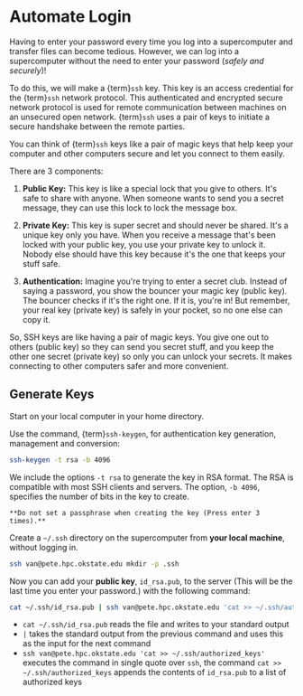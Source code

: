 # Automate Login 

 Having to enter your password every time you log into a supercomputer and transfer files can become tedious. However, we can log into a supercomputer without the need to enter your password (*safely and securely*)!
 
To do this, we will make a {term}`ssh` key. This key is an access credential for the {term}`ssh` network protocol. This authenticated and encrypted secure network protocol is used for remote communication between machines on an unsecured open network. {term}`ssh` uses a pair of keys to initiate a secure handshake between the remote parties. 

 You can think of {term}`ssh` keys like a pair of magic keys that help keep your computer and other computers secure and let you connect to them easily.

 There are 3 components:

1. **Public Key:** This key is like a special lock that you give to others. It's safe to share with anyone. When someone wants to send you a secret message, they can use this lock to lock the message box.

2. **Private Key:** This key is super secret and should never be shared. It's a unique key only you have. When you receive a message that's been locked with your public key, you use your private key to unlock it. Nobody else should have this key because it's the one that keeps your stuff safe.

3. **Authentication:** Imagine you're trying to enter a secret club. Instead of saying a password, you show the bouncer your magic key (public key). The bouncer checks if it's the right one. If it is, you're in! But remember, your real key (private key) is safely in your pocket, so no one else can copy it.

So, SSH keys are like having a pair of magic keys. You give one out to others (public key) so they can send you secret stuff, and you keep the other one secret (private key) so only you can unlock your secrets. It makes connecting to other computers safer and more convenient.

## Generate Keys

Start on your local computer in your home directory.

Use the command, {term}`ssh-keygen`, for authentication key generation, management and conversion:

```bash
ssh-keygen -t rsa -b 4096
```

We include the options `-t rsa` to generate the key in RSA format. The RSA is compatible with most SSH clients and servers. The option, `-b 4096`, specifies the number of bits in the key to create.

```{warning}
**Do not set a passphrase when creating the key (Press enter 3 times).**
```

Create a `~/.ssh` directory on the supercomputer from **your local machine**, without logging in.

```bash
ssh van@pete.hpc.okstate.edu mkdir -p .ssh
```

Now you can add your **public key**, `id_rsa.pub`, to the server (This will be the last time you enter your password.) with the following command:

```bash
cat ~/.ssh/id_rsa.pub | ssh van@pete.hpc.okstate.edu 'cat >> ~/.ssh/authorized_keys'
```

- `cat ~/.ssh/id_rsa.pub` reads the file and writes to your standard output
- `|` takes the standard output from the previous command and uses this as the input for the next command
- `ssh van@pete.hpc.okstate.edu 'cat >> ~/.ssh/authorized_keys'` executes the command in single quote over `ssh`, the command `cat >> ~/.ssh/authorized_keys` appends the contents of `id_rsa.pub` to a list of authorized keys
